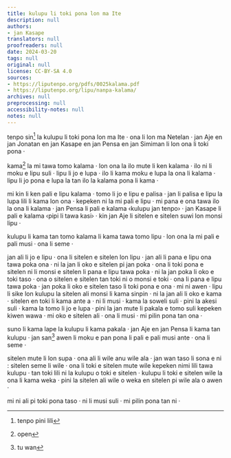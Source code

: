 ```yaml
---
title: kulupu li toki pona lon ma Ite
description: null
authors:
- jan Kasape
translators: null
proofreaders: null
date: 2024-03-20
tags: null
original: null
license: CC-BY-SA 4.0
sources:
- https://liputenpo.org/pdfs/0025kalama.pdf
- https://liputenpo.org/lipu/nanpa-kalama/
archives: null
preprocessing: null
accessibility-notes: null
notes: null
---
```


tenpo sin[^1] la kulupu li toki pona lon ma Ite · ona li lon ma Netelan · jan Aje en jan Jonatan en jan Kasape en jan Pensa en jan Simiman li lon ona li toki pona ·

kama[^2] la mi tawa tomo kalama · lon ona la ilo mute li ken kalama · ilo ni li moku e lipu suli · lipu li jo e lupa · ilo li kama moku e lupa la ona li kalama · lipu li jo pona e lupa la tan ilo la kalama pona li kama ·

mi kin li ken pali e lipu kalama · tomo li jo e lipu e palisa · jan li palisa e lipu la lupa lili li kama lon ona · kepeken ni la mi pali e lipu · mi pana e ona tawa ilo la ona li kalama · jan Pensa li pali e kalama ‹kulupu jan tenpo› · jan Kasape li pali e kalama ‹pipi li tawa kasi› · kin jan Aje li sitelen e sitelen suwi lon monsi lipu ·

kulupu li kama tan tomo kalama li kama tawa tomo lipu · lon ona la mi pali e pali musi · ona li seme ·

jan ali li jo e lipu · ona li sitelen e sitelen lon lipu · jan ali li pana e lipu ona tawa poka ona · ni la jan li oko e sitelen pi jan poka · ona li toki pona e sitelen ni li monsi e sitelen li pana e lipu tawa poka · ni la jan poka li oko e toki taso · ona o sitelen e sitelen tan toki ni o monsi e toki · ona li pana e lipu tawa poka · jan poka li oko e sitelen taso li toki pona e ona · mi ni awen · lipu li sike lon kulupu la sitelen ali monsi li kama sinpin · ni la jan ali li oko e kama · sitelen en toki li kama ante a · ni li musi · kama la soweli suli · pini la akesi suli · kama la tomo li jo e lupa · pini la jan mute li pakala e tomo suli kepeken kiwen wawa · mi oko e sitelen ali · ona li musi · mi pilin pona tan ona ·

suno li kama lape la kulupu li kama pakala · jan Aje en jan Pensa li kama tan kulupu · jan san[^3] awen li moku e pan pona li pali e pali musi ante · ona li seme ·

sitelen mute li lon supa · ona ali li wile anu wile ala · jan wan taso li sona e ni : sitelen seme li wile · ona li toki e sitelen mute wile kepeken nimi lili tawa kulupu · tan toki lili ni la kulupu o toki e sitelen · kulupu li toki e sitelen wile la ona li kama weka · pini la sitelen ali wile o weka en sitelen pi wile ala o awen ·

mi ni ali pi toki pona taso · ni li musi suli · mi pilin pona tan ni ·

[^1]: tenpo pini lili
[^2]: open
[^3]: tu wan